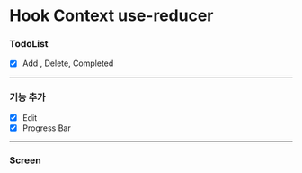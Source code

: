 # Hook Context use-reducer

### TodoList

- [x] Add , Delete, Completed

---

### 기능 추가

- [x] Edit
- [x] Progress Bar

---

### Screen
